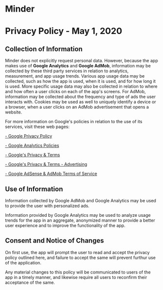 # Minder

# Privacy Policy - May 1, 2020



## Collection of Information

Minder does not explicitly request personal data. However, because the app makes use of **Google Analytics** and
**Google AdMob**, information may be collected by these third party services in relation to analytics, measurement, and app usage trends. Various app usage data may be collected, such as how the app is used, when it is used, and for how long it is used. More specific usage data may also be collected in relation to where and how often a user clicks on each of the app's screens. For AdMob, information may be collected about the frequency and type of ads the user interacts with. Cookies may be used as well to uniquely identify a device or a browser, when a user clicks on an AdMob advertisement that opens a website.

For more information on Google's policies in relation to the use of its services, visit these web pages:

[- Google Privacy Policy](https://policies.google.com/privacy)

[- Google Analytics Policies](https://support.google.com/analytics/answer/4597324)

[- Google's Privacy & Terms](https://www.google.com/policies/privacy/partners/)

[- Google's Privacy & Terms - Advertising](https://policies.google.com/technologies/ads)

[- Google AdSense & AdMob Terms of Service](https://www.google.com/adsense/new/localized-terms)




## Use of Information

Information collected by Google AdMob and Google Analytics may be used to provide the user with personalized ads.

Information provided by Google Analytics may be used to analyze usage trends for the app in an aggregate, anonymized manner to provide a better user experience and to improve the functionality of the app.



## Consent and Notice of Changes

On first use, the app will prompt the user to read and accept the privacy policy outlined here, and failure to accept the same will prevent furthur use of the application.

Any material changes to this policy will be communicated to users of the app in a timely manner, and likewise require all users to reconfirm their acceptance of the same.
